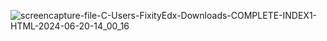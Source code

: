 

![screencapture-file-C-Users-FixityEdx-Downloads-COMPLETE-INDEX1-HTML-2024-06-20-14_00_16](https://github.com/dheeru18new/LOSANGELES/assets/60806419/2329ccc7-f79e-4693-b086-1c47c75dabd3)
